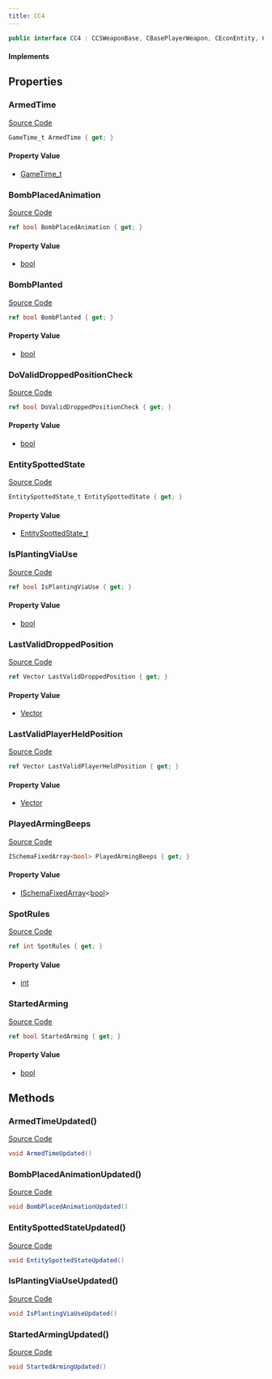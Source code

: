 ```yaml
---
title: CC4
---
```


```csharp
public interface CC4 : CCSWeaponBase, CBasePlayerWeapon, CEconEntity, CBaseFlex, CBaseAnimGraph, CBaseModelEntity, CBaseEntity, CEntityInstance, ISchemaClass<CEntityInstance>, ISchemaClass<CBaseEntity>, ISchemaClass<CBaseModelEntity>, ISchemaClass<CBaseAnimGraph>, ISchemaClass<CBaseFlex>, ISchemaClass<CEconEntity>, ISchemaClass<CBasePlayerWeapon>, ISchemaClass<CCSWeaponBase>, ISchemaClass<CC4>, ISchemaField, ISchemaClass, INativeHandle
```

#### Implements

## Properties

### ArmedTime

[Source Code](https://github.com/swiftly-solution/swiftlys2/blob/beta/managed/src/SwiftlyS2.Generated/Schemas/Interfaces/CC4.cs#L24)

```csharp
GameTime_t ArmedTime { get; }
```

#### Property Value

- [GameTime_t](/docs/api/shared/schemadefinitions/gametime_t)

### BombPlacedAnimation

[Source Code](https://github.com/swiftly-solution/swiftlys2/blob/beta/managed/src/SwiftlyS2.Generated/Schemas/Interfaces/CC4.cs#L26)

```csharp
ref bool BombPlacedAnimation { get; }
```

#### Property Value

- [bool](https://learn.microsoft.com/dotnet/api/system.boolean)

### BombPlanted

[Source Code](https://github.com/swiftly-solution/swiftlys2/blob/beta/managed/src/SwiftlyS2.Generated/Schemas/Interfaces/CC4.cs#L36)

```csharp
ref bool BombPlanted { get; }
```

#### Property Value

- [bool](https://learn.microsoft.com/dotnet/api/system.boolean)

### DoValidDroppedPositionCheck

[Source Code](https://github.com/swiftly-solution/swiftlys2/blob/beta/managed/src/SwiftlyS2.Generated/Schemas/Interfaces/CC4.cs#L20)

```csharp
ref bool DoValidDroppedPositionCheck { get; }
```

#### Property Value

- [bool](https://learn.microsoft.com/dotnet/api/system.boolean)

### EntitySpottedState

[Source Code](https://github.com/swiftly-solution/swiftlys2/blob/beta/managed/src/SwiftlyS2.Generated/Schemas/Interfaces/CC4.cs#L30)

```csharp
EntitySpottedState_t EntitySpottedState { get; }
```

#### Property Value

- [EntitySpottedState_t](/docs/api/shared/schemadefinitions/entityspottedstate_t)

### IsPlantingViaUse

[Source Code](https://github.com/swiftly-solution/swiftlys2/blob/beta/managed/src/SwiftlyS2.Generated/Schemas/Interfaces/CC4.cs#L28)

```csharp
ref bool IsPlantingViaUse { get; }
```

#### Property Value

- [bool](https://learn.microsoft.com/dotnet/api/system.boolean)

### LastValidDroppedPosition

[Source Code](https://github.com/swiftly-solution/swiftlys2/blob/beta/managed/src/SwiftlyS2.Generated/Schemas/Interfaces/CC4.cs#L18)

```csharp
ref Vector LastValidDroppedPosition { get; }
```

#### Property Value

- [Vector](/docs/api/shared/natives/vector)

### LastValidPlayerHeldPosition

[Source Code](https://github.com/swiftly-solution/swiftlys2/blob/beta/managed/src/SwiftlyS2.Generated/Schemas/Interfaces/CC4.cs#L16)

```csharp
ref Vector LastValidPlayerHeldPosition { get; }
```

#### Property Value

- [Vector](/docs/api/shared/natives/vector)

### PlayedArmingBeeps

[Source Code](https://github.com/swiftly-solution/swiftlys2/blob/beta/managed/src/SwiftlyS2.Generated/Schemas/Interfaces/CC4.cs#L34)

```csharp
ISchemaFixedArray<bool> PlayedArmingBeeps { get; }
```

#### Property Value

- [ISchemaFixedArray](/docs/api/shared/schemas/ischemafixedarray-1)<[bool](https://learn.microsoft.com/dotnet/api/system.boolean)>

### SpotRules

[Source Code](https://github.com/swiftly-solution/swiftlys2/blob/beta/managed/src/SwiftlyS2.Generated/Schemas/Interfaces/CC4.cs#L32)

```csharp
ref int SpotRules { get; }
```

#### Property Value

- [int](https://learn.microsoft.com/dotnet/api/system.int32)

### StartedArming

[Source Code](https://github.com/swiftly-solution/swiftlys2/blob/beta/managed/src/SwiftlyS2.Generated/Schemas/Interfaces/CC4.cs#L22)

```csharp
ref bool StartedArming { get; }
```

#### Property Value

- [bool](https://learn.microsoft.com/dotnet/api/system.boolean)

## Methods

### ArmedTimeUpdated()

[Source Code](https://github.com/swiftly-solution/swiftlys2/blob/beta/managed/src/SwiftlyS2.Generated/Schemas/Interfaces/CC4.cs#L39)

```csharp
void ArmedTimeUpdated()
```

### BombPlacedAnimationUpdated()

[Source Code](https://github.com/swiftly-solution/swiftlys2/blob/beta/managed/src/SwiftlyS2.Generated/Schemas/Interfaces/CC4.cs#L40)

```csharp
void BombPlacedAnimationUpdated()
```

### EntitySpottedStateUpdated()

[Source Code](https://github.com/swiftly-solution/swiftlys2/blob/beta/managed/src/SwiftlyS2.Generated/Schemas/Interfaces/CC4.cs#L42)

```csharp
void EntitySpottedStateUpdated()
```

### IsPlantingViaUseUpdated()

[Source Code](https://github.com/swiftly-solution/swiftlys2/blob/beta/managed/src/SwiftlyS2.Generated/Schemas/Interfaces/CC4.cs#L41)

```csharp
void IsPlantingViaUseUpdated()
```

### StartedArmingUpdated()

[Source Code](https://github.com/swiftly-solution/swiftlys2/blob/beta/managed/src/SwiftlyS2.Generated/Schemas/Interfaces/CC4.cs#L38)

```csharp
void StartedArmingUpdated()
```

